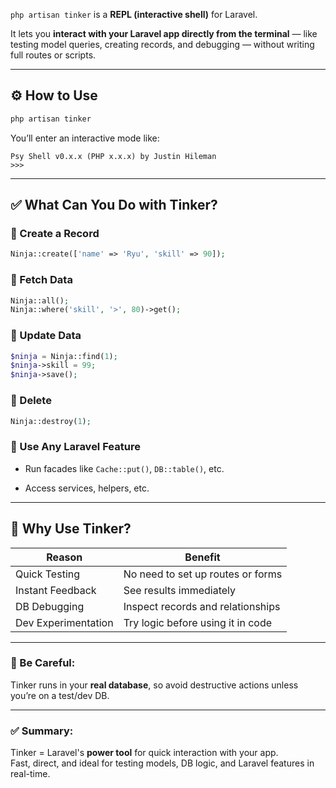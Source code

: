 `php artisan tinker` is a **REPL (interactive shell)** for Laravel.

It lets you **interact with your Laravel app directly from the terminal** — like testing model queries, creating records, and debugging — without writing full routes or scripts.

---

## ⚙️ How to Use

```bash
php artisan tinker
```

You’ll enter an interactive mode like:

```
Psy Shell v0.x.x (PHP x.x.x) by Justin Hileman
>>>
```

---

## ✅ What Can You Do with Tinker?

### 🔹 Create a Record

```php
Ninja::create(['name' => 'Ryu', 'skill' => 90]);
```

### 🔹 Fetch Data

```php
Ninja::all();
Ninja::where('skill', '>', 80)->get();
```

### 🔹 Update Data

```php
$ninja = Ninja::find(1);
$ninja->skill = 99;
$ninja->save();
```

### 🔹 Delete

```php
Ninja::destroy(1);
```

### 🔹 Use Any Laravel Feature

- Run facades like `Cache::put()`, `DB::table()`, etc.
    
- Access services, helpers, etc.
    

---

## 🧠 Why Use Tinker?

|Reason|Benefit|
|---|---|
|Quick Testing|No need to set up routes or forms|
|Instant Feedback|See results immediately|
|DB Debugging|Inspect records and relationships|
|Dev Experimentation|Try logic before using it in code|

---

### 🚫 Be Careful:

Tinker runs in your **real database**, so avoid destructive actions unless you’re on a test/dev DB.

---

### ✅ Summary:

Tinker = Laravel's **power tool** for quick interaction with your app.  
Fast, direct, and ideal for testing models, DB logic, and Laravel features in real-time.